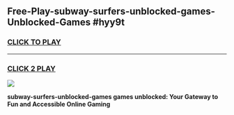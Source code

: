 
## Free-Play-subway-surfers-unblocked-games-Unblocked-Games #hyy9t
<h3>
<a href="https://news.freeplayer.one?title=subway-surfers-unblocked-games&ref=8M">CLICK TO PLAY</a></h3>
<hr>

<h3>
<a href="https://news.freeplayer.one?title=subway-surfers-unblocked-games&ref=8M">CLICK 2 PLAY</a>
  
</h3>

<a href="https://news.freeplayer.one?title=subway-surfers-unblocked-games&ref=8M"><img src="https://clearcache.store/games.png"></a>


**subway-surfers-unblocked-games games unblocked: Your Gateway to Fun and Accessible Online Gaming**
